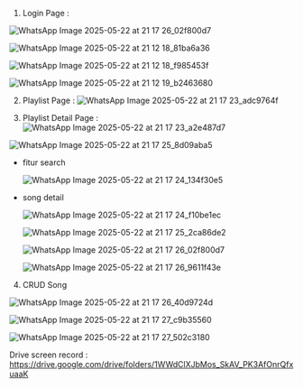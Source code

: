 1. Login Page :

![WhatsApp Image 2025-05-22 at 21 17 26_02f800d7](https://github.com/user-attachments/assets/cc267018-a3d5-457f-b0c8-e23dbd5abf7d)

![WhatsApp Image 2025-05-22 at 21 12 18_81ba6a36](https://github.com/user-attachments/assets/ac200ace-5307-41d7-ac80-d728d75a705f)

![WhatsApp Image 2025-05-22 at 21 12 18_f985453f](https://github.com/user-attachments/assets/6ebf6f2b-7cf4-47b5-a1d7-ac048b18eb5b)

![WhatsApp Image 2025-05-22 at 21 12 19_b2463680](https://github.com/user-attachments/assets/c633bc06-8848-4ac6-8804-435bd056f649)


2. Playlist Page :
![WhatsApp Image 2025-05-22 at 21 17 23_adc9764f](https://github.com/user-attachments/assets/f41502f1-6475-422f-9ab2-c20358cf5513)


3. Playlist Detail Page :
![WhatsApp Image 2025-05-22 at 21 17 23_a2e487d7](https://github.com/user-attachments/assets/c681fb07-48fe-4d07-8307-e650b590cf3c)

![WhatsApp Image 2025-05-22 at 21 17 25_8d09aba5](https://github.com/user-attachments/assets/9183ddc4-92ef-40d8-857e-487755106adb)

- fitur search

  ![WhatsApp Image 2025-05-22 at 21 17 24_134f30e5](https://github.com/user-attachments/assets/4c02a96b-0b23-4e36-b186-08a104382cf4)

- song detail

  ![WhatsApp Image 2025-05-22 at 21 17 24_f10be1ec](https://github.com/user-attachments/assets/e24dd594-b488-4855-9c51-6e63f3ea18fb)

  ![WhatsApp Image 2025-05-22 at 21 17 25_2ca86de2](https://github.com/user-attachments/assets/34bb732b-f7a6-498c-9d3a-feb5c9a33aa9)

  ![WhatsApp Image 2025-05-22 at 21 17 26_02f800d7](https://github.com/user-attachments/assets/799b783d-6e3a-405c-853f-cb4655c726e6)

  ![WhatsApp Image 2025-05-22 at 21 17 26_9611f43e](https://github.com/user-attachments/assets/ecd2cfc9-4f58-42c7-bec6-58aecedf0328)


4. CRUD Song

  ![WhatsApp Image 2025-05-22 at 21 17 26_40d9724d](https://github.com/user-attachments/assets/39bacd5e-ceac-4fbe-b763-497fc2fff9bc)

  ![WhatsApp Image 2025-05-22 at 21 17 27_c9b35560](https://github.com/user-attachments/assets/0e88f55d-33c1-4cc4-accb-dd5cbdecab8f)

  ![WhatsApp Image 2025-05-22 at 21 17 27_502c3180](https://github.com/user-attachments/assets/2c1f9efc-79ce-4054-ad7e-43d22b6bc66c)

Drive screen record : https://drive.google.com/drive/folders/1WWdClXJbMos_SkAV_PK3AfOnrQfxuaaK
